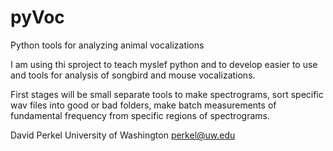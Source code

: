 # pyVoc
Python tools for analyzing animal vocalizations

I am using thi sproject to teach myslef python and to develop easier to use and tools for analysis of songbird and mouse vocalizations.

First stages will be small separate tools to make spectrograms, sort specific wav files into good or bad folders, make batch measurements of fundamental frequency from specific regions of spectrograms.

David Perkel
University of Washington
perkel@uw.edu
